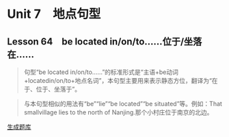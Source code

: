 ﻿ # Unit 7　地点句型
 ## Lesson 64　be located in/on/to……位于/坐落在……
 
> 句型“be located in/on/to……”的标准形式是“主语+be动词+locatedin/on/to+地点名词”，本句型主要用来表示静态方位，翻译为“在于、位于、坐落于”。

> 与本句型相似的用法有“be”“lie”“be located”“be situated”等。例如：That smallvillage lies to the north of Nanjing.那个小村庄位于南京的北边。


 [生成题库](./question/f064.json)